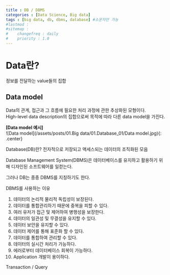 ```yaml
---
title : DB / DBMS
categories : [Data Science, Big data]
tags : [big data, db, dbms, database] #소문자만 가능
#lastmod : 
#sitemap :
#    changefreq : daily
#    priority : 1.0
---
```


<!--
---
layout: categories
title: Categories
date : YYYY-MM-DD HH:MM:SS +/-TTTT
icon: fas fa-stream
---
-->

# Data란?

정보를 전달하는 value들의 집합

## Data model
Data의 관계, 접근과 그 흐름에 필요한 처리 과정에 관한 추상화된 모형이다.  
High-level data description의 집합으로써 목적에 따라 다른 data model을 가진다.  

**[Data model 예시]**  
![Data model](/assets/posts/01.Big data/01.Database_01/Data model.jpg){: .center}
  

Database(DB)란? 전자적으로 저장되고 액세스되는 데이터의 조직화된 모음

Database Management System(DBMS)은 데이터베이스를 유지하고 활용하기 위해 디자인된 소프트웨어를 일컫는다.

그러나 DB는 종종 DBMS를 지칭하기도 한다.

  

DBMS를 사용하는 이유

1. 데이터의 논리적 물리적 독립성이 보장된다.
2. 데이터를 통합관리하기 때문에 중복을 피할 수 있다.
3. 여러 유저가 접근 및 제어하여 병행성을 보장한다.
4. 데이터의 일관성 및 무결성을 유지할 수 있다.
5. 데이터 보안을 유지할 수 있다.
6. 데이터 제어를 통해 표준화 할 수 있다.
7. 데이터를 통합하여 관리할 수 있다.
8. 데이터의 실시간 처리가 가능하다.
9. 에러로부터 데이터베이스 회복이 가능하다.
10. Application 개발이 용이하다.


Transaction / Query